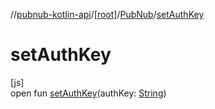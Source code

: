 //[pubnub-kotlin-api](../../../index.md)/[[root]](../index.md)/[PubNub](index.md)/[setAuthKey](set-auth-key.md)

# setAuthKey

[js]\
open fun [setAuthKey](set-auth-key.md)(authKey: [String](https://kotlinlang.org/api/latest/jvm/stdlib/kotlin/-string/index.html))
